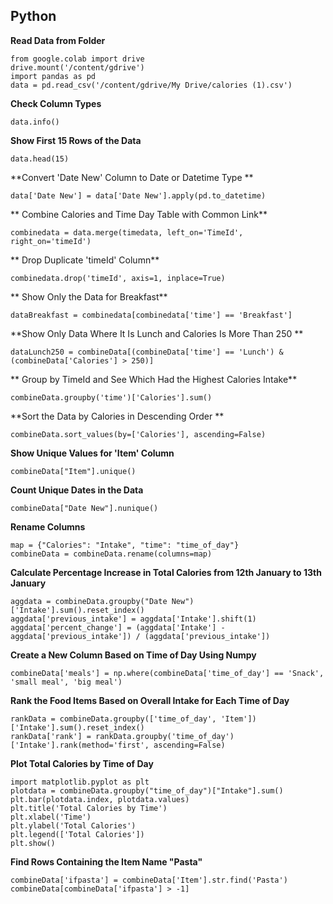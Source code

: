 ## Python

**Read Data from Folder**
```
from google.colab import drive
drive.mount('/content/gdrive')
import pandas as pd
data = pd.read_csv('/content/gdrive/My Drive/calories (1).csv')
```
 
**Check Column Types**
```
data.info()
```

**Show First 15 Rows of the Data**
```
data.head(15)
```

**Convert 'Date New' Column to Date or Datetime Type **
```
data['Date New'] = data['Date New'].apply(pd.to_datetime)
```

** Combine Calories and Time Day Table with Common Link**
```
combinedata = data.merge(timedata, left_on='TimeId', right_on='timeId')
```

** Drop Duplicate 'timeId' Column**
```
combinedata.drop('timeId', axis=1, inplace=True)
```

** Show Only the Data for Breakfast**
```
dataBreakfast = combinedata[combinedata['time'] == 'Breakfast']
```

**Show Only Data Where It Is Lunch and Calories Is More Than 250 **
```
dataLunch250 = combineData[(combineData['time'] == 'Lunch') & (combineData['Calories'] > 250)]
```

** Group by TimeId and See Which Had the Highest Calories Intake**
```
combineData.groupby('time')['Calories'].sum()
```

**Sort the Data by Calories in Descending Order **
```
combineData.sort_values(by=['Calories'], ascending=False)
```

**Show Unique Values for 'Item' Column**
```
combineData["Item"].unique()
```

**Count Unique Dates in the Data**
```
combineData["Date New"].nunique()
```

**Rename Columns**
```
map = {"Calories": "Intake", "time": "time_of_day"}
combineData = combineData.rename(columns=map)
```

**Calculate Percentage Increase in Total Calories from 12th January to 13th January**
```
aggdata = combineData.groupby("Date New")['Intake'].sum().reset_index()
aggdata['previous_intake'] = aggdata['Intake'].shift(1)
aggdata['percent_change'] = (aggdata['Intake'] - aggdata['previous_intake']) / (aggdata['previous_intake'])
```

**Create a New Column Based on Time of Day Using Numpy**
```
combineData['meals'] = np.where(combineData['time_of_day'] == 'Snack', 'small meal', 'big meal')
```

**Rank the Food Items Based on Overall Intake for Each Time of Day**
```
rankData = combineData.groupby(['time_of_day', 'Item'])['Intake'].sum().reset_index()
rankData['rank'] = rankData.groupby('time_of_day')['Intake'].rank(method='first', ascending=False)
```

**Plot Total Calories by Time of Day**
```
import matplotlib.pyplot as plt
plotdata = combineData.groupby("time_of_day")["Intake"].sum()
plt.bar(plotdata.index, plotdata.values)
plt.title('Total Calories by Time')
plt.xlabel('Time')
plt.ylabel('Total Calories')
plt.legend(['Total Calories'])
plt.show()
```

**Find Rows Containing the Item Name "Pasta"**
```
combineData['ifpasta'] = combineData['Item'].str.find('Pasta')
combineData[combineData['ifpasta'] > -1]
```
